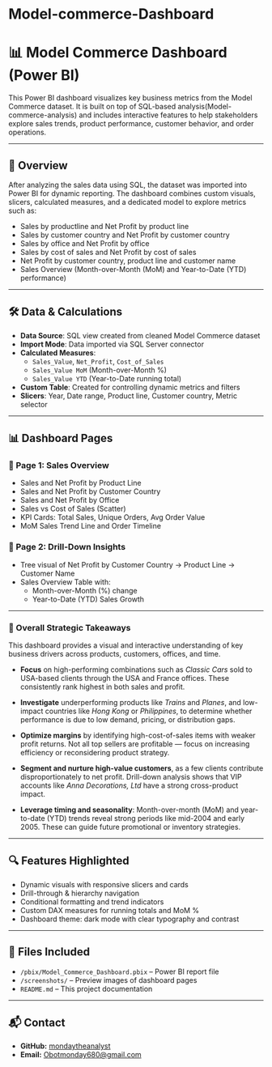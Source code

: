 # Model-commerce-Dashboard

# 📊 Model Commerce Dashboard (Power BI)

This Power BI dashboard visualizes key business metrics from the Model Commerce dataset. It is built on top of SQL-based analysis(Model-commerce-analysis) and includes interactive features to help stakeholders explore sales trends, product performance, customer behavior, and order operations.

---

## 🧭 Overview

After analyzing the sales data using SQL, the dataset was imported into Power BI for dynamic reporting. The dashboard combines custom visuals, slicers, calculated measures, and a dedicated model to explore metrics such as:

- Sales by productline and Net Profit by product line
- Sales by customer country and Net Profit by customer country
- Sales by office and Net Profit by office
- Sales by cost of sales and Net Profit by cost of sales
- Net Profit by customer country, product line and customer name 
- Sales Overview (Month-over-Month (MoM) and Year-to-Date (YTD) performance)

---

## 🛠️ Data & Calculations

- **Data Source**: SQL view created from cleaned Model Commerce dataset
- **Import Mode**: Data imported via SQL Server connector
- **Calculated Measures**:
  - `Sales_Value`, `Net_Profit`, `Cost_of_Sales`
  - `Sales_Value MoM` (Month-over-Month %)
  - `Sales_Value YTD` (Year-to-Date running total)
- **Custom Table**: Created for controlling dynamic metrics and filters
- **Slicers**: Year, Date range, Product line, Customer country, Metric selector

---


## 📊 Dashboard Pages

### 📍 Page 1: Sales Overview
- Sales and Net Profit by Product Line
- Sales and Net Profit by Customer Country
- Sales and Net Profit by Office
- Sales vs Cost of Sales (Scatter)
- KPI Cards: Total Sales, Unique Orders, Avg Order Value
- MoM Sales Trend Line and Order Timeline

### 📍 Page 2: Drill-Down Insights
- Tree visual of Net Profit by Customer Country → Product Line → Customer Name
- Sales Overview Table with:
  - Month-over-Month (%) change
  - Year-to-Date (YTD) Sales Growth
---






### 🧾 Overall Strategic Takeaways

This dashboard provides a visual and interactive understanding of key business drivers across products, customers, offices, and time.

- **Focus** on high-performing combinations such as *Classic Cars* sold to USA-based clients through the USA and France offices. These consistently rank highest in both sales and profit.
  
- **Investigate** underperforming products like *Trains* and *Planes*, and low-impact countries like *Hong Kong* or *Philippines*, to determine whether performance is due to low demand, pricing, or distribution gaps.

- **Optimize margins** by identifying high-cost-of-sales items with weaker profit returns. Not all top sellers are profitable — focus on increasing efficiency or reconsidering product strategy.

- **Segment and nurture high-value customers**, as a few clients contribute disproportionately to net profit. Drill-down analysis shows that VIP accounts like *Anna Decorations, Ltd* have a strong cross-product impact.

- **Leverage timing and seasonality**: Month-over-month (MoM) and year-to-date (YTD) trends reveal strong periods like mid-2004 and early 2005. These can guide future promotional or inventory strategies.

---



## 🔍 Features Highlighted

- Dynamic visuals with responsive slicers and cards
- Drill-through & hierarchy navigation
- Conditional formatting and trend indicators
- Custom DAX measures for running totals and MoM %
- Dashboard theme: dark mode with clear typography and contrast

---

## 📁 Files Included

- `/pbix/Model_Commerce_Dashboard.pbix` – Power BI report file
- `/screenshots/` – Preview images of dashboard pages
- `README.md` – This project documentation

---


## 📬 Contact

- **GitHub:** [mondaytheanalyst](https://github.com/mondaytheanalyst)
- **Email:** Obotmonday680@gmail.com
